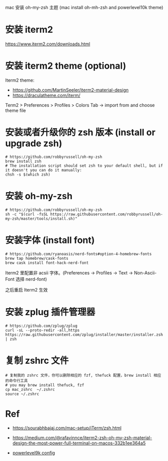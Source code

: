 mac 安装 oh-my-zsh 主题 (mac install oh-mh-zsh and powerlevel10k theme)

# 安装 iterm2

https://www.iterm2.com/downloads.html

# 安装 iterm2 theme (optional)

Iterm2 theme:

- https://github.com/MartinSeeler/iterm2-material-design
- https://draculatheme.com/iterm/

Term2 > Preferences > Profiles > Colors Tab -> import from and choose theme file


# 安装或者升级你的 zsh 版本 (install or upgrade zsh)
```
# https://github.com/robbyrussell/oh-my-zsh
brew install zsh
# The installation script should set zsh to your default shell, but if it doesn't you can do it manually:
chsh -s $(which zsh)
```


# 安装 oh-my-zsh

```
# https://github.com/robbyrussell/oh-my-zsh
sh -c "$(curl -fsSL https://raw.githubusercontent.com/robbyrussell/oh-my-zsh/master/tools/install.sh)"
```

# 安装字体 (install font)
```
# https://github.com/ryanoasis/nerd-fonts#option-4-homebrew-fonts
brew tap homebrew/cask-fonts
brew cask install font-hack-nerd-font
```
Iterm2 里配置非 acsii 字体。(Preferences -> Profiles -> Text -> Non-Ascii-Font 选择 nerd-font)

之后重启 Iterm2 生效


# 安装 zplug 插件管理器


```
# https://github.com/zplug/zplug
curl -sL --proto-redir -all,https https://raw.githubusercontent.com/zplug/installer/master/installer.zsh | zsh
```

# 复制 zshrc 文件

```
# 复制我的 zshrc 文件，你可以删除相应的 fzf, thefuck 配置，brew install 相应的命令行工具
# you may brew install thefuck, fzf
cp mac_zshrc  ~/.zshrc
source ~/.zshrc
```

# Ref

- https://sourabhbajaj.com/mac-setup/iTerm/zsh.html
- https://medium.com/@rafavinnce/iterm2-zsh-oh-my-zsh-material-design-the-most-power-full-terminal-on-macos-332b1ee364a5

- [powerlevel9k config](https://github.com/Powerlevel9k/powerlevel9k/wiki/Show-Off-Your-Config)